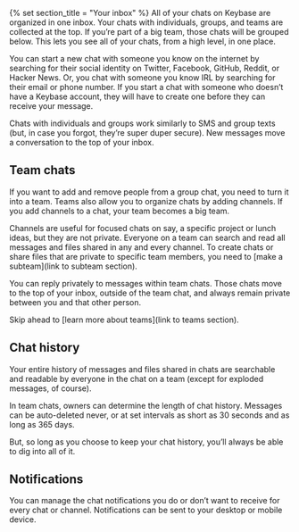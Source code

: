 {% set section_title = "Your inbox" %}
All of your chats on Keybase are organized in one inbox. Your chats with individuals, groups, and teams are collected at the top. If you’re part of a big team, those chats will be grouped below. This lets you see all of your chats, from a high level, in one place.

You can start a new chat with someone you know on the internet by searching for their social identity on Twitter, Facebook, GitHub, Reddit, or Hacker News. Or, you chat with someone you know IRL by searching for their email or phone number. If you start a chat with someone who doesn’t have a Keybase account, they will have to create one before they can receive your message.

Chats with individuals and groups work similarly to SMS and group texts (but, in case you forgot, they’re super duper secure). New messages move a conversation to the top of your inbox.   

## Team chats
If you want to add and remove people from a group chat, you need to turn it into a team. Teams also allow you to organize chats by adding channels. If you add channels to a chat, your team becomes a big team.

Channels are useful for focused chats on say, a specific project or lunch ideas, but they are not private. Everyone on a team can search and read all messages and files shared in any and every channel. To create chats or share files that are private to specific team members, you need to [make a subteam](link to subteam section). 

You can reply privately to messages within team chats. Those chats move to the top of your inbox, outside of the team chat, and always remain private between you and that other person.

Skip ahead to [learn more about teams](link to teams section).
 
## Chat history
Your entire history of messages and files shared in chats are searchable and readable by everyone in the chat on a team (except for exploded messages, of course). 
 
In team chats, owners can determine the length of chat history. Messages can be auto-deleted never, or at set intervals as short as 30 seconds and as long as 365 days. 
 
But, so long as you choose to keep your chat history, you’ll always be able to dig into all of it. 
 
## Notifications
You can manage the chat notifications you do or don’t want to receive for every chat or channel. Notifications can be sent to your desktop or mobile device. 


